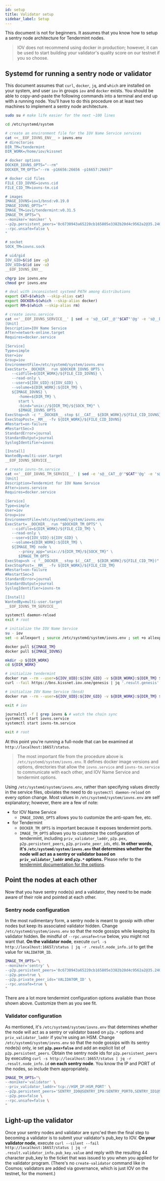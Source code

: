 ```yaml
---
id: setup
title: Validator setup
sidebar_label: Setup
---
```


This document is not for beginners.  It assumes that you know how to setup a sentry node architecture for Tendermint nodes.

> IOV does not recommend using docker in production; however, it can be used to start building your validator's quality score on our testnet if you so choose.


## Systemd for running a sentry node or validator

This document assumes that `curl`, `docker`, `jq`, and `which` are installed on your system, and user `iov` in groups `iov` and `docker` exists.  You should be able to copy-and-paste the following commands into a terminal and end up with a running node.  You'll have to do this procedure on at least two machines to implement a sentry node architecture.

```sh
sudo su # make life easier for the next ~100 lines

cd /etc/systemd/system

# create an environment file for the IOV Name Service services
cat <<__EOF_IOVNS_ENV__ > iovns.env
# directories
DIR_TM=/tendermint
DIR_WORK=/home/iov/kissnet

# docker options
DOCKER_IOVNS_OPTS="--rm"
DOCKER_TM_OPTS="--rm -p16656:26656 -p16657:26657"

# docker cid files
FILE_CID_IOVNS=iovns.cid
FILE_CID_TM=iovns-tm.cid

# images
IMAGE_IOVNS=iov1/bnsd:v0.19.0
IMAGE_IOVNS_OPTS=""
IMAGE_TM=iov1/tendermint:v0.31.5
IMAGE_TM_OPTS="\
--moniker='moniker' \
--p2p.persistent_peers='0c6730943a65220cb165805e3382b20d4c9562a2@35.240.44.48:26656' \
--rpc.unsafe=false \
"

# socket
SOCK_TM=iovns.sock

# uid/gid
IOV_GID=$(id iov -g)
IOV_UID=$(id iov -u)
__EOF_IOVNS_ENV__

chgrp iov iovns.env
chmod g+r iovns.env

# deal with inconsistent systemd PATH among distributions
export CAT=$(which --skip-alias cat)
export DOCKER=$(which --skip-alias docker)
export RM=$(which --skip-alias rm)

# create iovns.service
cat <<'__EOF_IOVNS_SERVICE__' | sed -e 's@__CAT__@'"$CAT"'@g' -e 's@__DOCKER__@'"$DOCKER"'@g' -e 's@__RM__@'"$RM"'@g' > iovns.service
[Unit]
Description=IOV Name Service
After=network-online.target
Requires=docker.service

[Service]
Type=simple
User=iov
Group=iov
EnvironmentFile=/etc/systemd/system/iovns.env
ExecStart=__DOCKER__ run $DOCKER_IOVNS_OPTS \
   --cidfile=${DIR_WORK}/${FILE_CID_IOVNS} \
   --read-only \
   --user=${IOV_UID}:${IOV_GID} \
   --volume=${DIR_WORK}:${DIR_TM} \
   ${IMAGE_IOVNS} \
      -home=${DIR_TM} \
      start \
      -bind="unix://${DIR_TM}/${SOCK_TM}" \
      $IMAGE_IOVNS_OPTS
ExecStop=sh -c "__DOCKER__ stop $(__CAT__ ${DIR_WORK}/${FILE_CID_IOVNS})"
ExecStopPost=__RM__ -fv ${DIR_WORK}/${FILE_CID_IOVNS}
#Restart=on-failure
#RestartSec=3
StandardError=journal
StandardOutput=journal
SyslogIdentifier=iovns

[Install]
WantedBy=multi-user.target
__EOF_IOVNS_SERVICE__

# create iovns-tm.service
cat <<'__EOF_IOVNS_TM_SERVICE__' | sed -e 's@__CAT__@'"$CAT"'@g' -e 's@__DOCKER__@'"$DOCKER"'@g' -e 's@__RM__@'"$RM"'@g' > iovns-tm.service
[Unit]
Description=Tendermint for IOV Name Service
After=iovns.service
Requires=docker.service

[Service]
Type=simple
User=iov
Group=iov
EnvironmentFile=/etc/systemd/system/iovns.env
ExecStart=__DOCKER__ run "$DOCKER_TM_OPTS" \
   --cidfile=${DIR_WORK}/${FILE_CID_TM} \
   --read-only \
   --user=${IOV_UID}:${IOV_GID} \
   --volume=${DIR_WORK}:${DIR_TM} \
   ${IMAGE_TM} node \
      --proxy_app="unix://${DIR_TM}/${SOCK_TM}" \
      $IMAGE_TM_OPTS
ExecStop=sh -c "__DOCKER__ stop $(__CAT__ ${DIR_WORK}/${FILE_CID_TM})"
ExecStopPost=__RM__ -fv ${DIR_WORK}/${FILE_CID_TM}
#Restart=on-failure
#RestartSec=3
StandardError=journal
StandardOutput=journal
SyslogIdentifier=iovns-tm

[Install]
WantedBy=multi-user.target
__EOF_IOVNS_TM_SERVICE__

systemctl daemon-reload
exit # root

# initialize the IOV Name Service
su - iov
set -o allexport ; source /etc/systemd/system/iovns.env ; set +o allexport # pick-up env vars

docker pull ${IMAGE_TM}
docker pull ${IMAGE_IOVNS}

mkdir -p ${DIR_WORK}
cd ${DIR_WORK}

# initialize tendermint
docker run --rm --user=${IOV_UID}:${IOV_GID} -v ${DIR_WORK}:${DIR_TM} ${IMAGE_TM} init
curl --fail https://bns.kissnet.iov.one/genesis | jq '.result.genesis' > config/genesis.json

# initialize IOV Name Service (bnsd)
docker run --rm --user=${IOV_UID}:${IOV_GID} -v ${DIR_WORK}:${DIR_TM} ${IMAGE_IOVNS} -home=${DIR_TM} init -i | grep initialised

exit # iov

journalctl -f | grep iovns & # watch the chain sync
systemctl start iovns.service
systemctl start iovns-tm.service

exit # root
```

At this point you're running a full-node that can be examined at `http://localhost:16657/status`.

> The most important file from the procedure above is `/etc/systemd/system/iovns.env`.  It defines docker image versions and options, directories that allow the `iovns.service` and `iovns-tm.service` to communicate with each other, and IOV Name Service and tendermint options.

Using `/etc/systemd/system/iovns.env`, rather than specifying values directly in the service files, obviates the need to do `systemctl daemon-reload` on every option change.  Most values in `/etc/systemd/system/iovns.env` are self explanatory; however, there are a few of note:
  - for IOV Name Service
    - `IMAGE_IOVNS_OPTS` allows you to customize the anti-spam fee, etc.
  - for Tendermint
    - `DOCKER_TM_OPTS` is important because it exposes tendermint ports.
    - `IMAGE_TM_OPTS` allows you to customize the configuration of tendermint, including `priv_validator_laddr`, `p2p.pex`, `p2p.persistent_peers`, `p2p.private_peer_ids`, etc.  **In other words, it's `/etc/systemd/system/iovns.env` that determines whether the node will act as a sentry or validator based on `priv_validator_laddr` and `p2p.*` options.**  Please refer to the <a href="https://tendermint.com/docs/tendermint-core/configuration.html#options" target="blank_">tendermint documentation for the options</a>.


## Point the nodes at each other

Now that you have sentry node(s) and a validator, they need to be made aware of their role and pointed at each other.


### Sentry node configuration

In the most rudimentary form, a sentry node is meant to gossip with other nodes but keep its associated validator hidden.  Change `/etc/systemd/system/iovns.env` so that the node gossips while keeping its validator hidden.  Be mindful of `--rpc.unsafe=true` below, you might not want that.  **On the validator node**, execute `curl -s http://localhost:16657/status | jq -r .result.node_info.id` to get the value for `VALIDATOR_ID`.

```sh
IMAGE_TM_OPTS="\
--moniker='sentry' \
--p2p.persistent_peers='0c6730943a65220cb165805e3382b20d4c9562a2@35.240.44.48:26656' \
--p2p.pex=true \
--p2p.private_peer_ids='VALIDATOR_ID' \
--rpc.unsafe=true \
"
```
There are a lot more tendermint configuration options available than those shown above.  Customize them as you see fit.


### Validator configuration

As mentioned, it's `/etc/systemd/system/iovns.env` that determines whether the node will act as a sentry or validator based on `p2p.*` options and `priv_validator_laddr` if you're using an HSM.  Change `/etc/systemd/system/iovns.env` so that the node gossips with its sentry node(s) only, ie set **`p2p.pex=false`** and add an explicit list of `p2p.persistent_peers`.  Obtain the sentry node ids for `p2p.persistent_peers` by executing `curl -s http://localhost:16657/status | jq -r .result.node_info.id` **on each sentry node**.  You know the IP and PORT of the nodes, so include them appropriately.

```sh
IMAGE_TM_OPTS="\
--moniker='validator' \
--priv_validator_laddr='tcp://HSM_IP:HSM_PORT' \
--p2p.persistent_peers='SENTRY_ID0@SENTRY_IP0:SENTRY_PORT0,SENTRY_ID1@SENTRY_IP1:SENTRY_PORT1' \
--p2p.pex=false \
--rpc.unsafe=false \
"
```

## Light-up the validator

Once your sentry nodes and validator are sync'ed then the final step to becoming a validator is to submit your validator's pub_key to IOV.  **On your validator node**, execute `curl --silent --fail http://localhost:16657/status | jq -r .result.validator_info.pub_key.value` and reply with the resulting 44 character pub_key to the ticket that was issued to you when you applied for the validator program.  (There's no `create-validator` command like in Cosmos; validators are added via governance, which is just IOV on the testnet, for the moment.)
